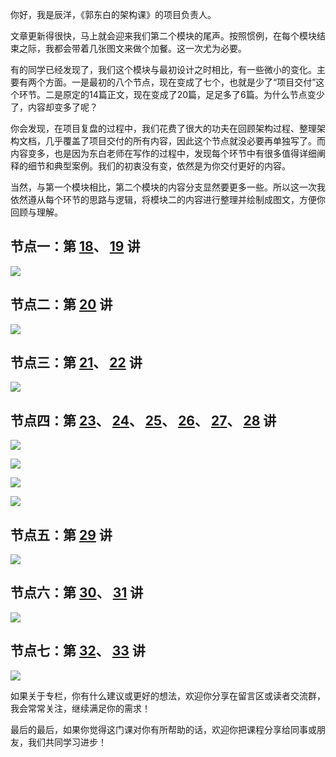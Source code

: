 你好，我是辰洋，《郭东白的架构课》的项目负责人。

文章更新得很快，马上就会迎来我们第二个模块的尾声。按照惯例，在每个模块结束之际，我都会带着几张图文来做个加餐。这一次尤为必要。

有的同学已经发现了，我们这个模块与最初设计之时相比，有一些微小的变化。主要有两个方面。一是最初的八个节点，现在变成了七个，也就是少了“项目交付”这个环节。二是原定的14篇正文，现在变成了20篇，足足多了6篇。为什么节点变少了，内容却变多了呢？

你会发现，在项目复盘的过程中，我们花费了很大的功夫在回顾架构过程、整理架构文档，几乎覆盖了项目交付的所有内容，因此这个节点就没必要再单独写了。而内容变多，也是因为东白老师在写作的过程中，发现每个环节中有很多值得详细阐释的细节和典型案例。我们的初衷没有变，依然是为你交付更好的内容。

当然，与第一个模块相比，第二个模块的内容分支显然要更多一些。所以这一次我依然遵从每个环节的思路与逻辑，将模块二的内容进行整理并绘制成图文，方便你回顾与理解。

## 节点一：第 [18](https://time.geekbang.org/column/article/490715)、 [19](https://time.geekbang.org/column/article/492656) 讲

![](https://static001.geekbang.org/resource/image/8e/f4/8e813d2c1e7d897cf1f2721bd05e28f4.jpg?wh=2600x3027)

## 节点二：第 [20](https://time.geekbang.org/column/article/492686) 讲

![](https://static001.geekbang.org/resource/image/25/a4/257d90b4e76ac817f86f065655177ba4.jpg?wh=2600x3922)

## 节点三：第 [21](https://time.geekbang.org/column/article/494873)、 [22](https://time.geekbang.org/column/article/494871) 讲

![](https://static001.geekbang.org/resource/image/b3/6c/b300c21aea8035320204c903a0d0186c.jpg?wh=2600x3922)

## 节点四：第 [23](https://time.geekbang.org/column/article/497113)、 [24](https://time.geekbang.org/column/article/497123)、 [25](https://time.geekbang.org/column/article/500007)、 [26](https://time.geekbang.org/column/article/499975)、 [27](https://time.geekbang.org/column/article/503193)、 [28](https://time.geekbang.org/column/article/503192) 讲

![](https://static001.geekbang.org/resource/image/ba/4e/bab8ae20edb213aaa85d831658c9d04e.jpg?wh=2600x3058)

![](https://static001.geekbang.org/resource/image/95/35/956f112feb0bee74c3f0a6ee63dc2e35.jpg?wh=2600x3922)

![](https://static001.geekbang.org/resource/image/f0/33/f0984bc070bbbdab0d9120f3c3aacf33.jpg?wh=2600x3922)

![](https://static001.geekbang.org/resource/image/02/a8/02133yyd681b6190a2ac2155d967a7a8.jpg?wh=2600x3336)

## 节点五：第 [29](https://time.geekbang.org/column/article/508954) 讲

![](https://static001.geekbang.org/resource/image/03/08/033dfa1007ab6199deb54ff70924da08.jpg?wh=2600x3047)

## 节点六：第 [30](https://time.geekbang.org/column/article/508955)、 [31](https://time.geekbang.org/column/article/512268) 讲

![](https://static001.geekbang.org/resource/image/39/04/39898ef18d29f23e4749f8183914f904.jpg?wh=2600x3922)

## 节点七：第 [32](https://time.geekbang.org/column/article/512251)、 [33](https://time.geekbang.org/column/article/514635) 讲

![](https://static001.geekbang.org/resource/image/0b/47/0bc16b65d4cb1337406bce380c034747.jpg?wh=2600x3850)

如果关于专栏，你有什么建议或更好的想法，欢迎你分享在留言区或读者交流群，我会常常关注，继续满足你的需求！

最后的最后，如果你觉得这门课对你有所帮助的话，欢迎你把课程分享给同事或朋友，我们共同学习进步！